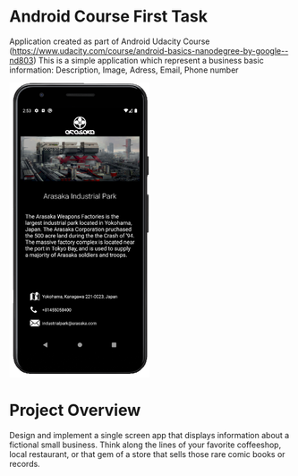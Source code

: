 # Android Course First Task
Application created as part of Android Udacity Course (https://www.udacity.com/course/android-basics-nanodegree-by-google--nd803)
This is a simple application which represent a business basic information: Description, Image, Adress, Email, Phone number

<img src="https://github.com/Bonuseto/AndroidCourseFirstTask/blob/master/mobile%20app.PNG" width="250">

# Project Overview
Design and implement a single screen app that displays information about a fictional small business. Think along the lines of your favorite coffeeshop, local restaurant, or that gem of a store that sells those rare comic books or records.
